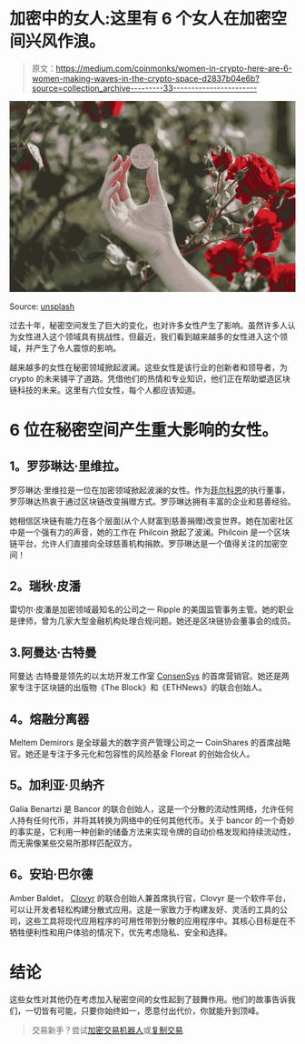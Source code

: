 # 加密中的女人:这里有 6 个女人在加密空间兴风作浪。

> 原文：<https://medium.com/coinmonks/women-in-crypto-here-are-6-women-making-waves-in-the-crypto-space-d2837b04e6b?source=collection_archive---------33----------------------->

![](img/d636e25d6a3aa44cbbedfa2cddae1452.png)

Source: [unsplash](https://unsplash.com/s/photos/women-in-crypto?utm_source=unsplash&utm_medium=referral&utm_content=creditCopyText)

过去十年，秘密空间发生了巨大的变化，也对许多女性产生了影响。虽然许多人认为女性进入这个领域具有挑战性，但最近，我们看到越来越多的女性进入这个领域，并产生了令人震惊的影响。

越来越多的女性在秘密领域掀起波澜。这些女性是该行业的创新者和领导者，为 crypto 的未来铺平了道路。凭借他们的热情和专业知识，他们正在帮助塑造区块链科技的未来。这里有六位女性，每个人都应该知道。

# 6 位在秘密空间产生重大影响的女性。

## **1。罗莎琳达·里维拉。**

罗莎琳达·里维拉是一位在加密领域掀起波澜的女性。作为[菲尔科恩](https://philcoin.io/)的执行董事，罗莎琳达热衷于通过区块链改变捐赠方式。罗莎琳达拥有丰富的企业和慈善经验。

她相信区块链有能力在各个层面(从个人财富到慈善捐赠)改变世界。她在加密社区中是一个强有力的声音，她的工作在 Philcoin 掀起了波澜。Philcoin 是一个区块链平台，允许人们直接向全球慈善机构捐款。罗莎琳达是一个值得关注的加密空间！

## **2。瑞秋·皮潘**

雷切尔·皮潘是加密领域最知名的公司之一 Ripple 的美国监管事务主管。她的职业是律师，曾为几家大型金融机构处理合规问题。她还是区块链协会董事会的成员。

## 3.阿曼达·古特曼

阿曼达·古特曼是领先的以太坊开发工作室 [ConsenSys](https://consensys.net/) 的首席营销官。她还是两家专注于区块链的出版物《The Block》和《ETHNews》的联合创始人。

## **4。熔融分离器**

Meltem Demirors 是全球最大的数字资产管理公司之一 CoinShares 的首席战略官。她还是专注于多元化和包容性的风险基金 Floreat 的创始合伙人。

## **5。加利亚·贝纳齐**

Galia Benartzi 是 Bancor 的联合创始人，这是一个分散的流动性网络，允许任何人持有任何代币，并将其转换为网络中的任何其他代币。关于 bancor 的一个奇妙的事实是，它利用一种创新的储备方法来实现令牌的自动价格发现和持续流动性，而无需像某些交易所那样匹配双方。

## **6。安珀·巴尔德**

Amber Baldet， [Clovyr](https://clovyr.io/) 的联合创始人兼首席执行官，Clovyr 是一个软件平台，可以让开发者轻松构建分散式应用。这是一家致力于构建友好、灵活的工具的公司，这些工具将现代应用程序的可用性带到分散的应用程序中。其核心目标是在不牺牲便利性和用户体验的情况下，优先考虑隐私、安全和选择。

# **结论**

这些女性对其他仍在考虑加入秘密空间的女性起到了鼓舞作用。他们的故事告诉我们，一切皆有可能，只要你始终如一，愿意付出代价，你就能升到顶峰。

> 交易新手？尝试[加密交易机器人](/coinmonks/crypto-trading-bot-c2ffce8acb2a)或[复制交易](/coinmonks/top-10-crypto-copy-trading-platforms-for-beginners-d0c37c7d698c)
